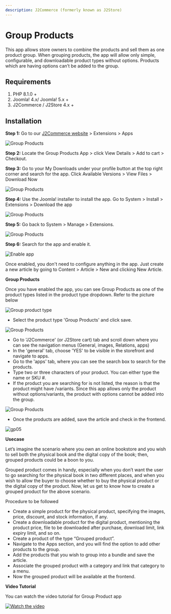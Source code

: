 ```yaml
---
description: J2Commerce (formerly known as J2Store)
---
```


# Group Products

This app allows store owners to combine the products and sell them as one product group. When grouping products, the app will allow only simple, configurable, and downloadable product types without options. Products which are having options can’t be added to the group.

## Requirements <a href="#requirements" id="requirements"></a>

1. PHP 8.1.0 +
2. Joomla! 4.x/ Joomla! 5.x +
3. J2Commerce / J2Store 4.x +

## Installation <a href="#installation" id="installation"></a>

**Step 1:** Go to our [J2Commerce website](https://www.j2commerce.com/) > Extensions > Apps

![Group Products](<../../assets/grouped-product-1.webp>)

**Step 2:** Locate the Group Products App > click View Details > Add to cart > Checkout.&#x20;

**Step 3:** Go to your My Downloads under your profile button at the top right corner and search for the app. Click Available Versions > View Files > Download Now

![Group Products](<../../assets/grouped-product-2.webp>)

**Step 4:** Use the Joomla! installer to install the app. Go to System > Install > Extensions > Download the app

![Group Products](<../../assets/user-group-3 (3).webp>)

**Step 5:** Go back to System > Manage > Extensions.

![Group Products](<../../assets/user-group-5 (3).webp>)

**Step 6:** Search for the app and enable it.

![Enable app](<../../assets/grouped-product-3.webp>)

Once enabled, you don't need to configure anything in the app. Just create a new article by going to Content > Article > New and clicking New Article.

**Group Products**

Once you have enabled the app, you can see Group Products as one of the product types listed in the product type dropdown. Refer to the picture below

![Group product type](<../../assets/grouped-product-4.webp>)

* Select the product type 'Group Products' and click save.

![Group Products](<../../assets/grouped-product-4 (1).webp>)

* Go to 'J2Commerce' (or J2Store cart) tab and scroll down where you can see the navigation menus (General, images, Relations, apps)
* In the 'general' tab, choose 'YES' to be visible in the storefront and navigate to apps.
* Go to the 'apps' tab, where you can see the search box to search for the products.
* Type two or three characters of your product. You can either type the name or SKU #.
* If the product you are searching for is not listed, the reason is that the product might have /variants. Since this app allows only the product without options/variants, the product with options cannot be added into the group.

![Group Products](<../../assets/grouped-product-6.webp>)

* Once the products are added, save the article and check in the frontend.

![gp05](https://raw.githubusercontent.com/j2store/doc-images/master/apps/groupproduct_05.png)

**Usecase**

Let’s imagine the scenario where you own an online bookstore and you wish to sell both the physical book and the digital copy of the book; then, grouped products could be a boon to you.

Grouped product comes in handy, especially when you don’t want the user to go searching for the physical book in two different places, and when you wish to allow the buyer to choose whether to buy the physical product or the digital copy of the product. Now, let us get to know how to create a grouped product for the above scenario.

Procedure to be followed

* Create a simple product for the physical product, specifying the images, price, discount, and stock information, if any.
* Create a downloadable product for the digital product, mentioning the product price, file to be downloaded after purchase, download limit, link expiry limit, and so on.
* Create a product of the type “Grouped product”.
* Navigate to the Apps section, and you will find the option to add other products to the group.
* Add the products that you wish to group into a bundle and save the article.
* Associate the grouped product with a category and link that category to a menu.
* Now the grouped product will be available at the frontend.

**Video Tutorial**

You can watch the video tutorial for Group Product app

[![Watch the video](https://img.youtube.com/vi/BNwL6AZ8eKA/hqdefault.jpg)](https://www.youtube.com/watch?v=BNwL6AZ8eKA)
